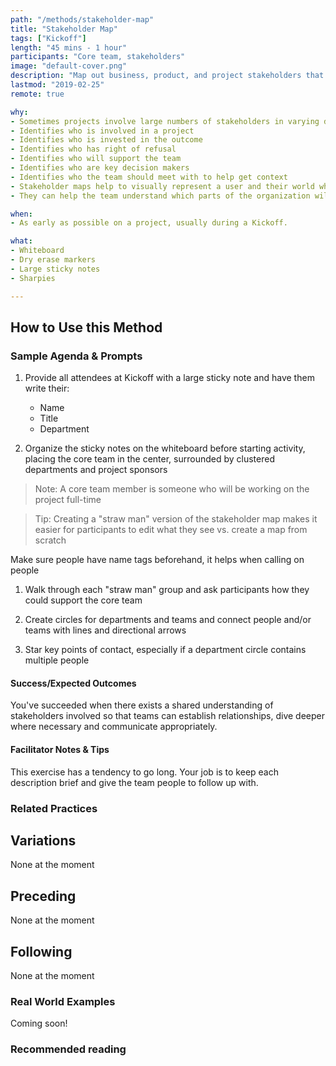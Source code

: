 ```yaml
---
path: "/methods/stakeholder-map"
title: "Stakeholder Map"
tags: ["Kickoff"]
length: "45 mins - 1 hour"
participants: "Core team, stakeholders"
image: "default-cover.png"
description: "Map out business, product, and project stakeholders that may impact or interact with the core team"
lastmod: "2019-02-25"
remote: true

why:
- Sometimes projects involve large numbers of stakeholders in varying departments, and they need to be identified.
- Identifies who is involved in a project
- Identifies who is invested in the outcome
- Identifies who has right of refusal
- Identifies who will support the team
- Identifies who are key decision makers
- Identifies who the team should meet with to help get context
- Stakeholder maps help to visually represent a user and their world while showing connections within a context such as an organization. 
- They can help the team understand which parts of the organization will be affected by what is built.

when:
- As early as possible on a project, usually during a Kickoff.  

what:
- Whiteboard
- Dry erase markers
- Large sticky notes
- Sharpies

---
```

## How to Use this Method
### Sample Agenda & Prompts
1. Provide all attendees at Kickoff with a large sticky note and have them write their:

   - Name
   - Title
   - Department

1. Organize the sticky notes on the whiteboard before starting activity, placing the core team in the center, surrounded by clustered departments and project sponsors

> Note: A core team member is someone who will be working on the project full-time

> Tip: Creating a "straw man" version of the stakeholder map makes it easier for participants to edit what they see vs. create a map from scratch

Make sure people have name tags beforehand, it helps when calling on people
1. Walk through each "straw man" group and ask participants how they could support the core team

1. Create circles for departments and teams and connect people and/or teams with lines and directional arrows

1. Star key points of contact, especially if a department circle contains multiple people

#### Success/Expected Outcomes
You've succeeded when there exists a shared understanding of stakeholders involved so that teams can establish relationships, dive deeper where necessary and communicate appropriately.

#### Facilitator Notes & Tips

This exercise has a tendency to go long. Your job is to keep each description brief and give the team people to follow up with.

### Related Practices

## Variations

None at the moment

## Preceding

None at the moment

## Following

None at the moment

### Real World Examples
Coming soon! 

### Recommended reading


